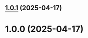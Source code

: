 ## [1.0.1](https://github.com/hush-mart/soldout/compare/v1.0.0...v1.0.1) (2025-04-17)

# 1.0.0 (2025-04-17)
